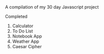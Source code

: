 A compilation of my 30 day Javascript project

Completed
1. Calculator
2. To Do List
3. Notebook App
4. Weather App
5. Caesar Cipher